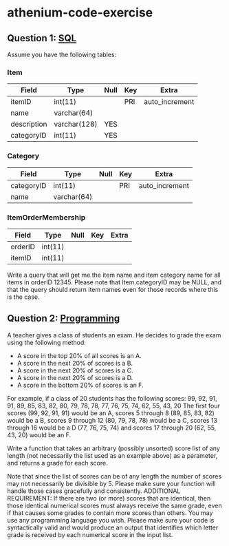 # athenium-code-exercise

Question 1: [SQL](./sql)
------------------------
Assume you have the following tables:

### Item
| Field | Type | Null | Key | Extra | 
|-------|------|------|-----|-------|
| itemID | int(11) | | PRI | auto_increment |
| name | varchar(64) | | | |
| description | varchar(128) | YES | | |
| categoryID | int(11) | YES | | |


### Category

| Field | Type | Null | Key | Extra |
|-------|------|------|-----|-------|
| categoryID | int(11) | | PRI | auto_increment |
| name | varchar(64) | | | |


### ItemOrderMembership

| Field | Type | Null | Key | Extra |
|-------|------|------|-----|-------|
| orderID | int(11) | | | |
| itemID | int(11) | | | |


Write a query that will get me the item name and item category name for
all items in orderID 12345. Please note that Item.categoryID may be NULL,
and that the query should return item names even for those records where
this is the case.

Question 2: [Programming](./gradejs)
------------------------------------------------
A teacher gives a class of students an exam. He decides to grade the
exam using the following method:
* A score in the top 20% of all scores is an A.
* A score in the next 20% of scores is a B.
* A score in the next 20% of scores is a C.
* A score in the next 20% of scores is a D.
* A score in the bottom 20% of scores is an F.

For example, if a class of 20 students has the following scores:
99, 92, 91, 91, 89, 85, 83, 82, 80, 79, 78, 78, 77, 76, 75, 74, 62, 55, 43, 20
The first four scores (99, 92, 91, 91) would be an A, scores 5 through 8 (89,
85, 83, 82) would be a B, scores 9 through 12 (80, 79, 78, 78) would be a C,
scores 13 through 16 would be a D (77, 76, 75, 74) and scores 17 through 20
(62, 55, 43, 20) would be an F.

Write a function that takes an arbitrary (possibly unsorted) score list of any
length (not necessarily the list used as an example above) as a parameter, and
returns a grade for each score.

Note that since the list of scores can be of any length the number of scores
may not necessarily be divisible by 5. Please make sure your function will
handle those cases gracefully and consistently.
ADDITIONAL REQUIREMENT: If there are two (or more) scores that are identical,
then those identical numerical scores must always receive the same grade, even
if that causes some grades to contain more scores than others.
You may use any programming language you wish. Please make sure your code is
syntactically valid and would produce an output that identifies which letter
grade is received by each numerical score in the input list.
